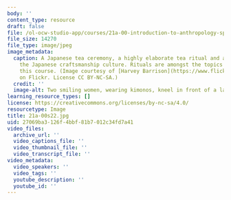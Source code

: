 ```yaml
---
body: ''
content_type: resource
draft: false
file: /ol-ocw-studio-app/courses/21a-00-introduction-to-anthropology-spring-2022/21a-00s22.jpg
file_size: 14270
file_type: image/jpeg
image_metadata:
  caption: A Japanese tea ceremony, a highly elaborate tea ritual and a pillar of
    the Japanese craftsmanship culture. Rituals are amongst the topics discussed in
    this course. (Image courtesy of [Harvey Barrison](https://www.flickr.com/photos/hbarrison/48739093792/in/photolist-GXxQcz-vi6qos-pcAx51-2hfUARv-2hfTfWw-dEbT2-GUvznN-G36XHV-dEbXP-GFq6wv-GXwQEa-2hfSFpr-2hfRBfJ-v23Zpf-v29TuP-vi4tUE-G31WkL-GUwN11-v2fEgH-GXxPpx-GXxsNT-G38mxk-GXxtKH-GPhzdG-GxpJso-G37H9c-2hfUAxj-fskjV-GRyLnv-G38k9i-vi3WGu-tLQNVa-9cJnB9-57e1HP-dEbeK-GxqEAd-GRyJXr-2gpU5VY-GxpBSQ-5vymjJ-pcPUu8-G37G34-GxoHtw-G31ZXW-a4AyJU-Gxp2RJ-5HdRhQ-GRyo7i-GPfx4W-4Fu1pe)
    on Flickr. License CC BY-NC-SA.)
  credit: ''
  image-alt: Two smiling women, wearing kimonos, kneel in front of a large teapot.
learning_resource_types: []
license: https://creativecommons.org/licenses/by-nc-sa/4.0/
resourcetype: Image
title: 21a-00s22.jpg
uid: 27069ba3-126f-4bbf-81b7-012c34fd7a41
video_files:
  archive_url: ''
  video_captions_file: ''
  video_thumbnail_file: ''
  video_transcript_file: ''
video_metadata:
  video_speakers: ''
  video_tags: ''
  youtube_description: ''
  youtube_id: ''
---
```

